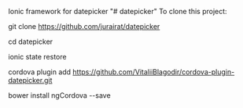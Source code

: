 Ionic framework for datepicker
"# datepicker" 
To clone this project:

git clone https://github.com/jurairat/datepicker

cd datepicker

ionic state restore

cordova plugin add https://github.com/VitaliiBlagodir/cordova-plugin-datepicker.git

bower install ngCordova --save






